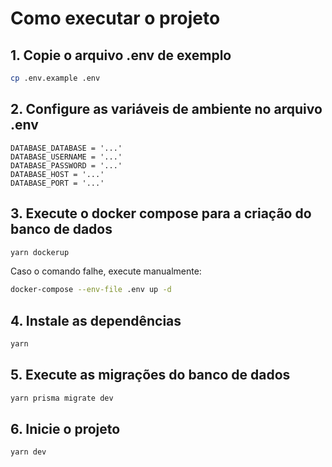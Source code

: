 # Como executar o projeto

## 1. Copie o arquivo .env de exemplo
```bash
cp .env.example .env
```

## 2. Configure as variáveis de ambiente no arquivo .env
```env
DATABASE_DATABASE = '...'
DATABASE_USERNAME = '...'
DATABASE_PASSWORD = '...'
DATABASE_HOST = '...'
DATABASE_PORT = '...'
``` 

## 3. Execute o docker compose para a criação do banco de dados
```bash
yarn dockerup
```

Caso o comando falhe, execute manualmente:
```bash
docker-compose --env-file .env up -d
```

## 4. Instale as dependências
```bash
yarn
```

## 5. Execute as migrações do banco de dados
```bash
yarn prisma migrate dev
```

## 6. Inicie o projeto
```bash
yarn dev
```